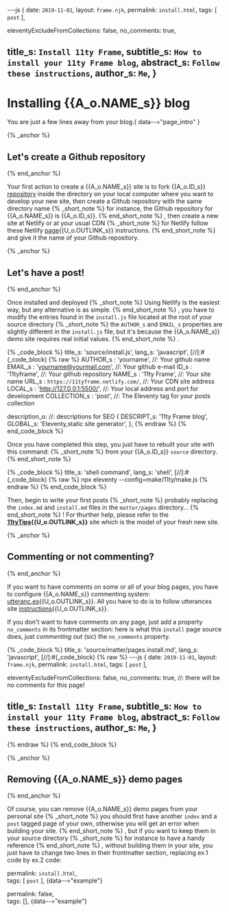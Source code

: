 ---js
{
  date:      `2019-11-01`,
  layout:    `frame.njk`,
  permalink: `install.html`,
  tags:      [ `post` ],

  eleventyExcludeFromCollections: false,
  no_comments: true,

  title_s:    `Install 11ty Frame`,
  subtitle_s: `How to install your 11ty Frame blog`,
  abstract_s: `Follow these instructions`,
  author_s:   `Me`,
}
---
[comment]: # (======== Post ========)
# Installing {{A_o.NAME_s}} blog

You are just a few lines away from your blog.{ data--="page_intro" }

{% _anchor %}
## Let's create a Github repository
{% end_anchor %}


Your first action to create a {{A_o.NAME_s}} site is to fork {{A_o.ID_s}} [repository] inside the directory on your local computer where you want to develop your new site, then
create a Github repository with the same directory name
{% _short_note %}
for instance, the Github repository for {{A_o.NAME_s}} is {{A_o.ID_s}}.
{% end_short_note %}
, then create a new site at Netlify or at your usual CDN
{% _short_note %}
for Netlify follow these Netlify [page]{{U_o.OUTLINK_s}} instructions.
{% end_short_note %}
and give it the name of your Github repository.


{% _anchor %}
## Let's have a post!
{% end_anchor %}


Once installed and deployed
{% _short_note %}
Using Netlify is the easiest way, but any alternative is as simple.
{% end_short_note %}
, you have to modify the entries found in the `install.js` file located at the root of your source directory
{% _short_note %}
the `AUTHOR_s` and `EMAIL_s` properties are slightly different in the `install.js` file, but it's because the {{A_o.NAME_s}} demo site requires real initial values.
{% end_short_note %}
.


{% _code_block %}
    title_s: 'source/install.js',
    lang_s: 'javascript',
[//]:#(_code_block)
{% raw %}
AUTHOR_s     : 'yourname',                        //: Your github name
EMAIL_s      : 'yourname@yourmail.com',           //: Your github e-mail
ID_s         : '11tyframe',                       //: Your github repository
NAME_s       : '11ty Frame',                      //: Your site name
URL_s        : `https://11tyframe.netlify.com/`,  //: Your CDN site address
LOCAL_s      : 'http://127.0.0.1:5500/',          //: Your local address and port for development
COLLECTION_s : 'post',                            //: The Eleventy tag for your posts collection

description_o:                                    //: descriptions for SEO
{
  DESCRIPT_s: '11ty Frame blog',
  GLOBAL_s:   'Eleventy,static site generator',
},
{% endraw %}
{% end_code_block %}


Once you have completed this step, you just have to rebuilt your site with this command:
{% _short_note %}
from your {{A_o.ID_s}} `source` directory.
{% end_short_note %}

{% _code_block %}
    title_s: 'shell command',
    lang_s: 'shell',
[//]:#(_code_block)
{% raw %}
npx eleventy --config=make/11ty/make.js
{% endraw %}
{% end_code_block %}


Then, begin to write your first posts
{% _short_note %}
probably replacing the `index.md` and `install.md` files in the `matter/pages` directory...
{% end_short_note %}
! For thurther help, please refer to the **[11tyTips]{{U_o.OUTLINK_s}}** site which is the model of your fresh new site.


{% _anchor %}
## Commenting or not commenting?
{% end_anchor %}


If you want to have comments on some or all of your blog pages, you have to configure {{A_o.NAME_s}} commenting system: [utteranc.es]{{U_o.OUTLINK_s}}. All you have to do is to follow utterances site [instructions]{{U_o.OUTLINK_s}}.


If you don't want to have comments on any page, just add a property `no_comments` in its frontmatter section: here is what this `install` page source does, just _commenting out_ (sic) the `no_comments` property.


{% _code_block %}
    title_s: 'source/matter/pages.install.md',
    lang_s: 'javascript',
[//]:#(_code_block)
{% raw %}
---js
{
  date:      `2019-11-01`,
  layout:    `frame.njk`,
  permalink: `install.html`,
  tags:      [ `post` ],

  eleventyExcludeFromCollections: false,
  no_comments: true,    //: there will be no comments for this page!

  title_s:    `Install 11ty Frame`,
  subtitle_s: `How to install your 11ty Frame blog`,
  abstract_s: `Follow these instructions`,
  author_s:   `Me`,
}
---
{% endraw %}
{% end_code_block %}


{% _anchor %}
## Removing {{A_o.NAME_s}} demo pages 
{% end_anchor %}


Of course, you can remove {{A_o.NAME_s}} demo pages from your personal site
{% _short_note %}
you should first have another `index` and a `post` tagged page of your own, otherwise you will get an error when building your site.
{% end_short_note %}
, but if you want to keep them in your source directory
{% _short_note %}
for instance to  have a handy reference
{% end_short_note %}
, without building them in your site, you just have to change two lines in their frontmatter section, replacing ex.1 code by ex.2 code:

permalink: `install.html`,<br>
tags:      [ `post` ],
{data--="example"}

permalink: false,<br>
tags:      [],
{data--="example"}


[comment]: # (======== Links ========)

[repository]: https://github.com/octoxalis/11tyframe
[11tyTips]: https://11tytips.netlify.com
[utteranc.es]: https://github.com/utterance/utterances
[instructions]: https://utteranc.es
[page]: https://www.netlify.com
